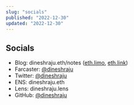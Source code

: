 ```yaml
---
slug: "socials"
published: "2022-12-30"
updated: "2022-12-30"
---
```


## Socials
- Blog: dineshraju.eth/notes ([eth.limo](https://dineshraju.eth.limo/notes/), [eth.link](https://dineshraju.eth.link/notes/))
- Farcaster: [@dineshraju](farcaster://profiles/4925)
- Twitter: [@dineshraju](https://twitter.com/dineshraju)
- ENS: dineshraju.eth
- Lens: dineshraju.lens
- GitHub: [@dineshraju](https://github.com/dineshraju)